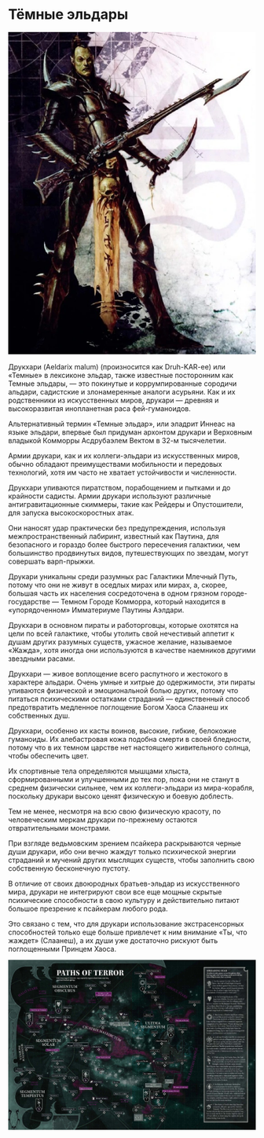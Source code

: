 # Тёмные эльдары

![dark_eldars](dark_eldar_pic.jpg)

Друкхари (Aeldarix malum) (произносится как Druh-KAR-ee) или «Темные» в лексиконе эльдар, также известные посторонним как Темные эльдары, — это покинутые и коррумпированные сородичи альдари, садистские и злонамеренные аналоги асурьяни. Как и их родственники из искусственных миров, друкари — древняя и высокоразвитая инопланетная раса фей-гуманоидов.

Альтернативный термин «Темные эльдар», или эладрит Иннеас на языке эльдари, впервые был придуман архонтом друкари и Верховным владыкой Комморры Асдрубаэлем Вектом в 32-м тысячелетии.

Армии друкари, как и их коллеги-эльдари из искусственных миров, обычно обладают преимуществами мобильности и передовых технологий, хотя им часто не хватает устойчивости и численности.

Друкхари упиваются пиратством, порабощением и пытками и до крайности садисты. Армии друкари используют различные антигравитационные скиммеры, такие как Рейдеры и Опустошители, для запуска высокоскоростных атак.

Они наносят удар практически без предупреждения, используя межпространственный лабиринт, известный как Паутина, для безопасного и гораздо более быстрого пересечения галактики, чем большинство продвинутых видов, путешествующих по звездам, могут совершать варп-прыжки.

Друкари уникальны среди разумных рас Галактики Млечный Путь, потому что они не живут в оседлых мирах или мирах, а, скорее, большая часть их населения сосредоточена в одном грязном городе-государстве — Темном Городе Комморра, который находится в «упорядоченном» Имматериуме Паутины Аэлдари.

Друкхари в основном пираты и работорговцы, которые охотятся на цели по всей галактике, чтобы утолить свой нечестивый аппетит к душам других разумных существ, ужасное желание, называемое «Жажда», хотя иногда они используются в качестве наемников другими звездными расами.

Друкхари — живое воплощение всего распутного и жестокого в характере альдари. Очень умные и хитрые до одержимости, эти пираты упиваются физической и эмоциональной болью других, потому что питаться психическими остатками страданий — единственный способ предотвратить медленное поглощение Богом Хаоса Слаанеш их собственных душ.

Друкхари, особенно их касты воинов, высокие, гибкие, белокожие гуманоиды. Их алебастровая кожа подобна смерти в своей бледности, потому что в их темном царстве нет настоящего живительного солнца, чтобы обеспечить цвет.

Их спортивные тела определяются мышцами хлыста, сформированными и улучшенными до тех пор, пока они не станут в среднем физически сильнее, чем их коллеги-эльдари из мира-корабля, поскольку друкари высоко ценят физическую и боевую доблесть.

Тем не менее, несмотря на всю свою физическую красоту, по человеческим меркам друкари по-прежнему остаются отвратительными монстрами.

При взгляде ведьмовским зрением псайкера раскрываются черные души друкари, ибо они вечно жаждут только психической энергии страданий и мучений других мыслящих существ, чтобы заполнить свою собственную бесконечную пустоту.

В отличие от своих двоюродных братьев-эльдар из искусственного мира, друкари не интегрируют свои все еще мощные скрытые психические способности в свою культуру и действительно питают большое презрение к псайкерам любого рода.

Это связано с тем, что для друкари использование экстрасенсорных способностей только еще больше привлечет к ним внимание «Ты, что жаждет» (Слаанеш), ​​а их души уже достаточно рискуют быть поглощенными Принцем Хаоса.

![dark_eldars1](dark_eldar_map.jpg)
